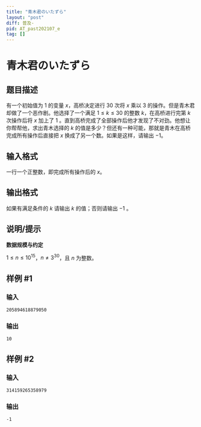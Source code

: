 ```yaml
---
title: "青木君のいたずら"
layout: "post"
diff: 普及-
pid: AT_past202107_e
tag: []
---
```


# 青木君のいたずら

## 题目描述

有一个初始值为 $1$ 的变量 $x$，高桥决定进行 $30$ 次将 $x$ 乘以 $3$ 的操作。但是青木君却做了一个恶作剧。他选择了一个满足 $1\le k \le30$ 的整数 $k$，在高桥进行完第 $k$ 次操作后将 $x$ 加上了 $1$ 。直到高桥完成了全部操作后他才发现了不对劲。他想让你帮帮他，求出青木选择的 $k$ 的值是多少？但还有一种可能，那就是青木在高桥完成所有操作后直接把 $x$ 换成了另一个数。如果是这样，请输出 $-1$。

## 输入格式

一行一个正整数，即完成所有操作后的 $x$。

## 输出格式

如果有满足条件的 $k$ 请输出 $k$ 的值；否则请输出 $-1$ 。

## 说明/提示

**数据规模与约定**

$1 \le n \le 10^{15}$，$n \neq 3^{30}$，且 $n$ 为整数。

## 样例 #1

### 输入

```
205894618879050
```

### 输出

```
10
```

## 样例 #2

### 输入

```
314159265358979
```

### 输出

```
-1
```

